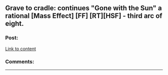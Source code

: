## Grave to cradle: continues "Gone with the Sun" a rational [Mass Effect] [FF] [RT][HSF] - third arc of eight.

### Post:

[Link to content]()

### Comments:

---

